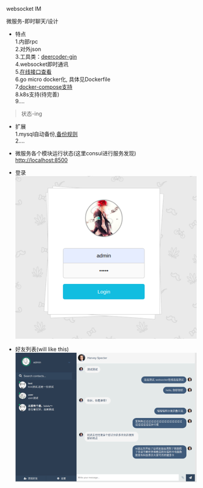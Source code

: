 websocket IM  

微服务-即时聊天/设计  

- 特点  
1.内部rpc  
2.对外json  
3.工具类：[deercoder-gin](https://github.com/dreamlu/deercoder-gin)  
4.websocket即时通讯  
5.[在线接口查看](https://www.eolinker.com/#/share/index?shareCode=jH4ISr)  
6.go micro docker化, 具体见Dockerfile  
7.[docker-compose支持](docker/docker-compose.yaml)   
8.k8s支持(待完善)  
9....  

> 状态-ing  

- 扩展  
1.mysql自动备份,[备份规则](docker/mysql/bak.sh)  
2....  

- 微服务各个模块运行状态(这里consul进行服务发现)  
[http://localhost:8500](http://localhost:8500)

- 登录  
![登录页面](common-srv/static/img/login.png)  

- 好友列表(will like this)
![好友列表](common-srv/static/img/chat.png)  
